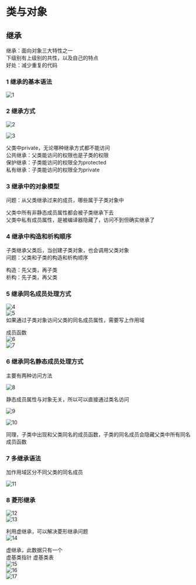 # 类与对象

## 继承

继承：面向对象三大特性之一  
下级别有上级别的共性，以及自己的特点  
好处：减少重复的代码  

### 1 继承的基本语法

![1](images/2022-05-30-21-49-22.png)  

### 2 继承方式

![2](images/2022-05-30-21-50-04.png)  

![3](images/2022-05-30-21-51-03.png)  

父类中private，无论哪种继承方式都不能访问  
公共继承：父类能访问的权限也是子类的权限  
保护继承：子类能访问的权限全为protected  
私有继承：子类能访问的权限全为private  

### 3 继承中的对象模型

问题：从父类继承过来的成员，哪些属于子类对象中  

父类中所有非静态成员属性都会被子类继承下去  
父类中私有成员属性，是被编译器隐藏了，访问不到但确实继承了

### 4 继承中构造和析构顺序

子类继承父类后，当创建子类对象，也会调用父类对象  
问题：父类和子类的构造和析构顺序

构造：先父类，再子类  
析构：先子类，再父类  

### 5 继承同名成员处理方式

![4](images/2022-05-30-22-12-02.png)  
![5](images/2022-05-30-22-12-34.png)  
如果通过子类对象访问父类的同名成员属性，需要写上作用域  

成员函数  
![6](images/2022-05-30-22-14-40.png)  
![7](images/2022-05-30-22-16-01.png)  

### 6 继承同名静态成员处理方式

主要有两种访问方法  


![8](images/2022-05-30-22-18-36.png)  

静态成员属性与对象无关，所以可以直接通过类名访问  

![9](images/2022-05-30-22-22-48.png)  

![10](images/2022-05-30-22-24-30.png)  

同理，子类中出现和父类同名的成员函数，子类的同名成员会隐藏父类中所有同名成员函数  

### 7 多继承语法

加作用域区分不同父类的同名成员  

![11](images/2022-05-30-22-26-51.png)  

### 8 菱形继承

![12](images/2022-05-30-22-39-32.png)  
![13](images/2022-05-30-22-41-22.png)  

利用虚继承，可以解决菱形继承问题  
![14](images/2022-05-30-22-45-17.png)

虚继承，此数据只有一个  
虚基类指针 虚基类表  
![15](images/2022-05-30-22-48-21.png)  
![16](images/2022-05-30-22-49-19.png)  
![17](images/2022-05-30-22-49-49.png)  